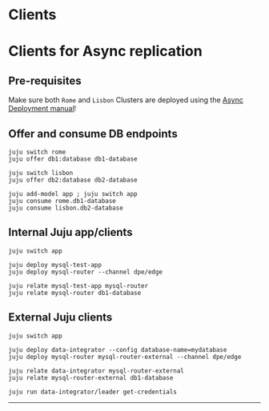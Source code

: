 
# Clients

# Clients for Async replication

## Pre-requisites
Make sure both `Rome` and `Lisbon` Clusters are deployed using the [Async Deployment manual](/how-to-guides/cross-regional-async-replication/deploy)!

## Offer and consume DB endpoints
```shell
juju switch rome
juju offer db1:database db1-database

juju switch lisbon
juju offer db2:database db2-database

juju add-model app ; juju switch app
juju consume rome.db1-database
juju consume lisbon.db2-database
```

## Internal Juju app/clients
```shell
juju switch app

juju deploy mysql-test-app
juju deploy mysql-router --channel dpe/edge

juju relate mysql-test-app mysql-router
juju relate mysql-router db1-database
```

## External Juju clients
```shell
juju switch app

juju deploy data-integrator --config database-name=mydatabase
juju deploy mysql-router mysql-router-external --channel dpe/edge

juju relate data-integrator mysql-router-external
juju relate mysql-router-external db1-database

juju run data-integrator/leader get-credentials
```

-------------------------

